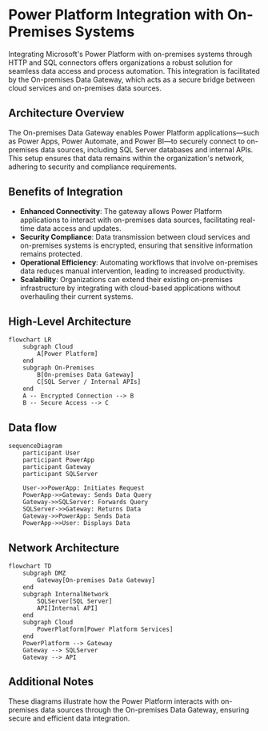 # Power Platform Integration with On-Premises Systems

Integrating Microsoft's Power Platform with on-premises systems through HTTP and SQL connectors offers organizations a robust solution for seamless data access and process automation. This integration is facilitated by the On-premises Data Gateway, which acts as a secure bridge between cloud services and on-premises data sources.

## Architecture Overview

The On-premises Data Gateway enables Power Platform applications—such as Power Apps, Power Automate, and Power BI—to securely connect to on-premises data sources, including SQL Server databases and internal APIs. This setup ensures that data remains within the organization's network, adhering to security and compliance requirements.

## Benefits of Integration

- **Enhanced Connectivity**: The gateway allows Power Platform applications to interact with on-premises data sources, facilitating real-time data access and updates.
- **Security Compliance**: Data transmission between cloud services and on-premises systems is encrypted, ensuring that sensitive information remains protected.
- **Operational Efficiency**: Automating workflows that involve on-premises data reduces manual intervention, leading to increased productivity.
- **Scalability**: Organizations can extend their existing on-premises infrastructure by integrating with cloud-based applications without overhauling their current systems.

## High-Level Architecture

```mermaid
flowchart LR
    subgraph Cloud
        A[Power Platform]
    end
    subgraph On-Premises
        B[On-premises Data Gateway]
        C[SQL Server / Internal APIs]
    end
    A -- Encrypted Connection --> B
    B -- Secure Access --> C
```

## Data flow

```mermaid
sequenceDiagram
    participant User
    participant PowerApp
    participant Gateway
    participant SQLServer

    User->>PowerApp: Initiates Request
    PowerApp->>Gateway: Sends Data Query
    Gateway->>SQLServer: Forwards Query
    SQLServer->>Gateway: Returns Data
    Gateway->>PowerApp: Sends Data
    PowerApp->>User: Displays Data
```

## Network Architecture

```mermaid
flowchart TD
    subgraph DMZ
        Gateway[On-premises Data Gateway]
    end
    subgraph InternalNetwork
        SQLServer[SQL Server]
        API[Internal API]
    end
    subgraph Cloud
        PowerPlatform[Power Platform Services]
    end
    PowerPlatform --> Gateway
    Gateway --> SQLServer
    Gateway --> API

```

## Additional Notes

These diagrams illustrate how the Power Platform interacts with on-premises data sources through the On-premises Data Gateway, ensuring secure and efficient data integration.
